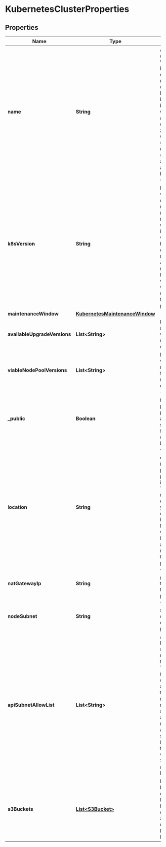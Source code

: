 

# KubernetesClusterProperties

## Properties

| Name | Type | Description | Notes |
| ------------ | ------------- | ------------- | ------------- |
| **name** | **String** | A Kubernetes cluster name. Valid Kubernetes cluster name must be 63 characters or less and must be empty or begin and end with an alphanumeric character ([a-z0-9A-Z]) with dashes (-), underscores (_), dots (.), and alphanumerics between. |  |
| **k8sVersion** | **String** | The Kubernetes version the cluster is running. This imposes restrictions on what Kubernetes versions can be run in a cluster&#39;s nodepools. Additionally, not all Kubernetes versions are viable upgrade targets for all prior versions. |  [optional] |
| **maintenanceWindow** | [**KubernetesMaintenanceWindow**](KubernetesMaintenanceWindow.md) |  |  [optional] |
| **availableUpgradeVersions** | **List&lt;String&gt;** | List of available versions for upgrading the cluster |  [optional] |
| **viableNodePoolVersions** | **List&lt;String&gt;** | List of versions that may be used for node pools under this cluster |  [optional] |
| **_public** | **Boolean** | The indicator if the cluster is public or private. Be aware that setting it to false is currently in beta phase. |  [optional] |
| **location** | **String** | The location of the cluster if the cluster is private. This property is immutable. The location must be enabled for your contract or you must have a Datacenter within that location. This attribute is mandatory if the cluster is private. |  [optional] |
| **natGatewayIp** | **String** | The nat gateway IP of the cluster if the cluster is private. |  [optional] |
| **nodeSubnet** | **String** | The node subnet of the cluster if the cluster is private. |  [optional] |
| **apiSubnetAllowList** | **List&lt;String&gt;** | Access to the K8s API server is restricted to these CIDRs. Traffic, internal to the cluster, is not affected by this restriction. If no allowlist is specified, access is not restricted. If an IP without subnet mask is provided, the default value is used: 32 for IPv4 and 128 for IPv6. |  [optional] |
| **s3Buckets** | [**List&lt;S3Bucket&gt;**](S3Bucket.md) | List of S3 bucket configured for K8s usage. For now it contains only an S3 bucket used to store K8s API audit logs |  [optional] |


